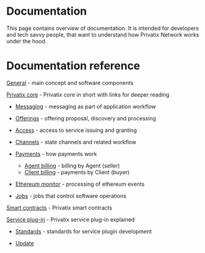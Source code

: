 # Documentation

This page contains overview of documentation. It is intended for developers and tech savvy people, that want to understand how Privatix Network works under the hood.

# Documentation reference

[General](/doc/general.md) - main concept and software components

[Privatix core](/doc/core.md) - Privatix core in short with links for deeper reading

- [Messaging](/doc/messaging.md) - messaging as part of application workflow

- [Offerings](/doc/offering.md) - offering proposal, discovery and processing

- [Access](/doc/access.md) - access to service issuing and granting

- [Channels](/doc/channel.md) - state channels and related workflow

- [Payments](/doc/payments.md) - how payments work

  - [Agent billing](/doc/agent_billing.md) - billing by Agent (seller)
  - [Client billing](/doc/client_billing.md) - payments by Client (buyer)

- [Ethereum monitor](/doc/ethereum_monitor.md) - processing of ethereum events

- [Jobs](/doc/job.md) - jobs that control software operations

[Smart contracts](/doc/smart_contract.md) - Privatix smart contracts

[Service plug-in](/doc/service_plug-in.md) - Privatix service plug-in explained

- [Standards](/doc/service_plug-in_standards.md) - standards for service plugin development

- [Update](/doc/update.md)
